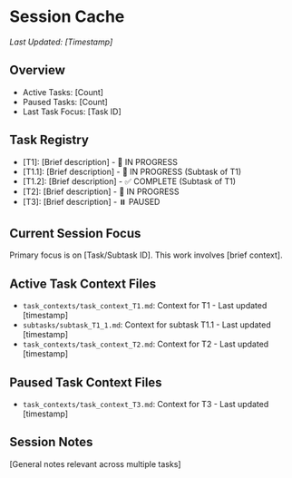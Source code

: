 # Session Cache

*Last Updated: [Timestamp]*

## Overview
- Active Tasks: [Count]
- Paused Tasks: [Count]
- Last Task Focus: [Task ID]

## Task Registry
- [T1]: [Brief description] - 🔄 IN PROGRESS
- [T1.1]: [Brief description] - 🔄 IN PROGRESS (Subtask of T1)
- [T1.2]: [Brief description] - ✅ COMPLETE (Subtask of T1)
- [T2]: [Brief description] - 🔄 IN PROGRESS
- [T3]: [Brief description] - ⏸️ PAUSED

## Current Session Focus
Primary focus is on [Task/Subtask ID]. This work involves [brief context].

## Active Task Context Files
- `task_contexts/task_context_T1.md`: Context for T1 - Last updated [timestamp]
- `subtasks/subtask_T1_1.md`: Context for subtask T1.1 - Last updated [timestamp]
- `task_contexts/task_context_T2.md`: Context for T2 - Last updated [timestamp]

## Paused Task Context Files
- `task_contexts/task_context_T3.md`: Context for T3 - Last updated [timestamp]

## Session Notes
[General notes relevant across multiple tasks]
